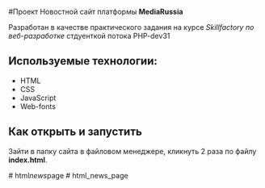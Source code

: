 #Проект Новостной сайт платформы **MediaRussia**

Разработан в качестве практического задания на курсе *Skillfactory по веб-разработке* стдуенткой потока PHP-dev31

## Используемые технологии:
* HTML
* CSS
* JavaScript
* Web-fonts

## Как открыть и запустить
Зайти в папку сайта в файловом менеджере, кликнуть 2 раза по файлу **index.html**.

#   h t m l _ n e w s _ p a g e  
 # html_news_page
